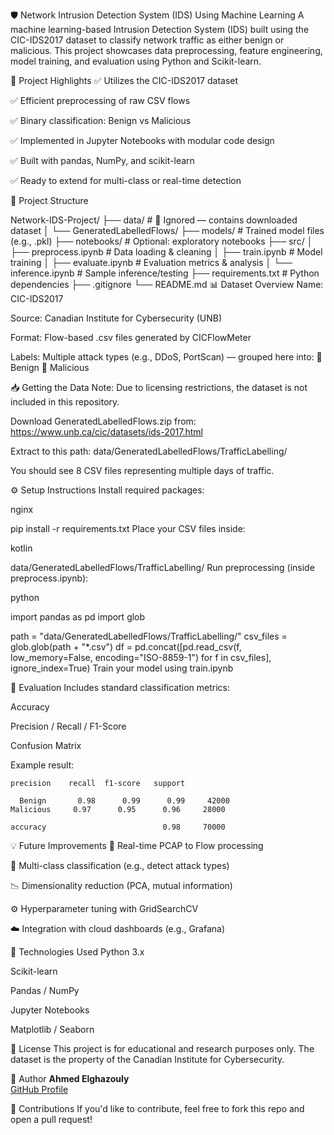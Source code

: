 🛡️ Network Intrusion Detection System (IDS) Using Machine Learning
A machine learning-based Intrusion Detection System (IDS) built using the CIC-IDS2017 dataset to classify network traffic as either benign or malicious. This project showcases data preprocessing, feature engineering, model training, and evaluation using Python and Scikit-learn.

📌 Project Highlights
✅ Utilizes the CIC-IDS2017 dataset

✅ Efficient preprocessing of raw CSV flows

✅ Binary classification: Benign vs Malicious

✅ Implemented in Jupyter Notebooks with modular code design

✅ Built with pandas, NumPy, and scikit-learn

✅ Ready to extend for multi-class or real-time detection

📂 Project Structure

Network-IDS-Project/
├── data/                         # 🚫 Ignored — contains downloaded dataset
│   └── GeneratedLabelledFlows/
├── models/                       # Trained model files (e.g., .pkl)
├── notebooks/                    # Optional: exploratory notebooks
├── src/
│   ├── preprocess.ipynb          # Data loading & cleaning
│   ├── train.ipynb               # Model training
│   ├── evaluate.ipynb            # Evaluation metrics & analysis
│   └── inference.ipynb           # Sample inference/testing
├── requirements.txt              # Python dependencies
├── .gitignore
└── README.md
📊 Dataset Overview
Name: CIC-IDS2017

Source: Canadian Institute for Cybersecurity (UNB)

Format: Flow-based .csv files generated by CICFlowMeter

Labels: Multiple attack types (e.g., DDoS, PortScan) — grouped here into:
🔵 Benign
🔴 Malicious

📥 Getting the Data
Note: Due to licensing restrictions, the dataset is not included in this repository.

Download GeneratedLabelledFlows.zip from:
https://www.unb.ca/cic/datasets/ids-2017.html

Extract to this path:
data/GeneratedLabelledFlows/TrafficLabelling/

You should see 8 CSV files representing multiple days of traffic.

⚙️ Setup Instructions
Install required packages:

nginx

pip install -r requirements.txt
Place your CSV files inside:

kotlin

data/GeneratedLabelledFlows/TrafficLabelling/
Run preprocessing (inside preprocess.ipynb):

python

import pandas as pd
import glob

path = "data/GeneratedLabelledFlows/TrafficLabelling/"
csv_files = glob.glob(path + "*.csv")
df = pd.concat([pd.read_csv(f, low_memory=False, encoding="ISO-8859-1") for f in csv_files], ignore_index=True)
Train your model using train.ipynb

🧪 Evaluation
Includes standard classification metrics:

Accuracy

Precision / Recall / F1-Score

Confusion Matrix

Example result:


    precision    recall  f1-score   support

      Benign       0.98      0.99      0.99     42000
    Malicious     0.97      0.95      0.96     28000

    accuracy                          0.98     70000
💡 Future Improvements
🔄 Real-time PCAP to Flow processing

🧠 Multi-class classification (e.g., detect attack types)

📉 Dimensionality reduction (PCA, mutual information)

⚙️ Hyperparameter tuning with GridSearchCV

☁️ Integration with cloud dashboards (e.g., Grafana)

🧠 Technologies Used
Python 3.x

Scikit-learn

Pandas / NumPy

Jupyter Notebooks

Matplotlib / Seaborn

📜 License
This project is for educational and research purposes only.
The dataset is the property of the Canadian Institute for Cybersecurity.

🤝 Author
**Ahmed Elghazouly**  
[GitHub Profile](https://github.com/Ahmed-Elghazouly)


🙌 Contributions
If you'd like to contribute, feel free to fork this repo and open a pull request!

